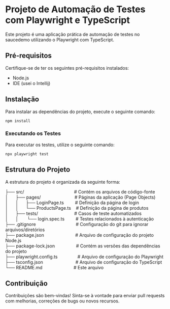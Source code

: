 # Projeto de Automação de Testes com Playwright e TypeScript
Este projeto é uma aplicação prática de automação de testes no saucedemo utilizando o Playwright com TypeScript.

## Pré-requisitos

Certifique-se de ter os seguintes pré-requisitos instalados:

- Node.js
- IDE (usei o Intellij)

## Instalação

Para instalar as dependências do projeto, execute o seguinte comando:

```npm install```

### Executando os Testes
Para executar os testes, utilize o seguinte comando:

```npx playwright test```

## Estrutura do Projeto
A estrutura do projeto é organizada da seguinte forma:

├── src/ &nbsp;&nbsp;&nbsp;&nbsp;&nbsp;&nbsp;&nbsp;&nbsp;&nbsp;&nbsp;&nbsp;&nbsp;&nbsp;&nbsp;&nbsp;&nbsp;&nbsp;&nbsp;&nbsp;&nbsp;&nbsp;&nbsp;&nbsp;&nbsp;&nbsp;&nbsp;&nbsp;&nbsp;&nbsp;&nbsp;&nbsp;&nbsp;&nbsp;&nbsp;&nbsp;&nbsp;&nbsp;&nbsp; # Contém os arquivos de código-fonte<br>
│&nbsp;&nbsp;&nbsp;&nbsp;&nbsp;&nbsp;├── pages/ &nbsp;&nbsp;&nbsp;&nbsp;&nbsp;&nbsp;&nbsp;&nbsp;&nbsp;&nbsp;&nbsp;&nbsp;&nbsp;&nbsp;&nbsp;&nbsp;&nbsp;&nbsp;&nbsp;&nbsp;&nbsp;&nbsp;&nbsp;&nbsp;&nbsp; # Páginas da aplicação (Page Objects)<br>
│ &nbsp;&nbsp;&nbsp;&nbsp; │ &nbsp;&nbsp; &nbsp;&nbsp;├── LoginPage.ts &nbsp;&nbsp;&nbsp;&nbsp;&nbsp;&nbsp;&nbsp; # Definição da página de login<br>│ &nbsp;&nbsp; &nbsp;&nbsp;│ &nbsp;&nbsp;&nbsp;&nbsp; └── ProductsPage.ts &nbsp;&nbsp; # Definição da página de produtos<br>
│ &nbsp;&nbsp;&nbsp;&nbsp;&nbsp;├── tests/ &nbsp;&nbsp;&nbsp;&nbsp;&nbsp;&nbsp;&nbsp;&nbsp;&nbsp;&nbsp;&nbsp;&nbsp;&nbsp;&nbsp;&nbsp;&nbsp;&nbsp;&nbsp;&nbsp;&nbsp;&nbsp;&nbsp;&nbsp;&nbsp;&nbsp;&nbsp;&nbsp;&nbsp;# Casos de teste automatizados<br>
│ &nbsp;&nbsp;&nbsp;&nbsp; │ &nbsp;&nbsp;&nbsp;&nbsp;&nbsp; └── login.spec.ts &nbsp;&nbsp;&nbsp;&nbsp;&nbsp;&nbsp;&nbsp; # Testes relacionados à autenticação<br>
├── .gitignore &nbsp;&nbsp;&nbsp;&nbsp;&nbsp;&nbsp;&nbsp;&nbsp;&nbsp;&nbsp;&nbsp;&nbsp;&nbsp;&nbsp;&nbsp;&nbsp;&nbsp;&nbsp;&nbsp;&nbsp;&nbsp;&nbsp;&nbsp;&nbsp;&nbsp;&nbsp;&nbsp;&nbsp;&nbsp;&nbsp; # Configuração do git para ignorar arquivos/diretórios<br>
├── package.json &nbsp;&nbsp;&nbsp;&nbsp;&nbsp;&nbsp;&nbsp;&nbsp;&nbsp;&nbsp;&nbsp;&nbsp;&nbsp;&nbsp;&nbsp;&nbsp;&nbsp;&nbsp;&nbsp;&nbsp;&nbsp;&nbsp;&nbsp; # Arquivo de configuração do projeto Node.js<br>
├── package-lock.json &nbsp;&nbsp;&nbsp;&nbsp;&nbsp;&nbsp;&nbsp;&nbsp;&nbsp;&nbsp;&nbsp;&nbsp;&nbsp;&nbsp;&nbsp; # Contém as versões das dependências do projeto<br>
├── playwright.config.ts &nbsp;&nbsp;&nbsp;&nbsp;&nbsp;&nbsp;&nbsp;&nbsp;&nbsp;&nbsp;&nbsp;&nbsp;&nbsp;&nbsp; # Arquivo de configuração do Playwright<br>
├── tsconfig.json &nbsp;&nbsp;&nbsp;&nbsp;&nbsp;&nbsp;&nbsp;&nbsp;&nbsp;&nbsp;&nbsp;&nbsp;&nbsp;&nbsp;&nbsp;&nbsp;&nbsp;&nbsp;&nbsp;&nbsp;&nbsp;&nbsp;&nbsp;&nbsp; # Arquivo de configuração do TypeScript<br>
└── README.md &nbsp;&nbsp;&nbsp;&nbsp;&nbsp;&nbsp;&nbsp;&nbsp;&nbsp;&nbsp;&nbsp;&nbsp;&nbsp;&nbsp;&nbsp;&nbsp;&nbsp;&nbsp;&nbsp;&nbsp;&nbsp;&nbsp;&nbsp; # Este arquivo<br>
## Contribuição

Contribuições são bem-vindas! Sinta-se à vontade para enviar pull requests com melhorias, correções de bugs ou novos recursos.
